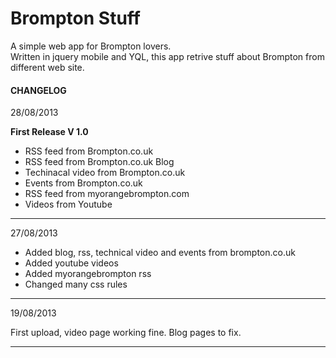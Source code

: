 Brompton Stuff
========
A simple web app for Brompton lovers.<br />
Written in jquery mobile and YQL, this app retrive stuff about Brompton from different web site.

<h4>CHANGELOG</h4>

<p>28/08/2013</p>

<b>First Release V 1.0</b>

- RSS feed from Brompton.co.uk
- RSS feed from Brompton.co.uk Blog
- Techinacal video from Brompton.co.uk
- Events from Brompton.co.uk
- RSS feed from myorangebrompton.com
- Videos from Youtube
<hr />

<p>27/08/2013</p>

- Added blog, rss, technical video and events from brompton.co.uk
- Added youtube videos
- Added myorangebrompton rss
- Changed many css rules
<hr />

<p>19/08/2013</p>

First upload, video page working fine.
Blog pages to fix.
<hr />
